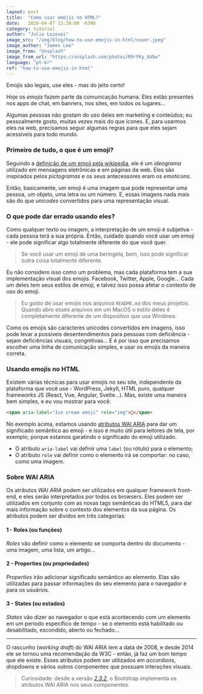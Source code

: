 ```yaml
---
layout: post
title:  "Como usar emojis no HTML?"
date:   2020-04-07 13:30:00 -0300
category: tutorial
author: "Julio Lozovei"
image_src: "/img/blog/how-to-use-emojis-in-html/cover.jpeg"
image_author: "James Lee"
image_from: "Unsplash"
image_from_url: "https://unsplash.com/photos/R9rFKy_AVbw"
language: "pt-br"
ref: "how-to-use-emojis-in-html"
---
```

Emojis são legais, use eles - mas do jeito certo!
<!--more-->
Hoje os _emojis_ fazem parte da comunicação humana. Eles estão presentes nos apps de chat, em banners, nos sites, em todos os lugares...

Algumas pessoas não gostam do uso deles em marketing e conteúdos; eu pessoalmente gosto, muitas vezes mais do que ícones. E, para usarmos eles na web, precisamos seguir algumas regras para que eles sejam acessíveis para todo mundo.


### Primeiro de tudo, o que é um emoji?
Seguindo a [definição de um emoji pela wikipedia](https://pt.wikipedia.org/wiki/Emoji), ele é um _ideograma_ utilizado em mensagens eletrônicas e em páginas da web. Eles são inspirados pelos _pictogramas_ e os seus antecessores eram os _emoticons_.

Então, basicamente, um emoji é uma imagem que pode representar uma pessoa, um objeto, uma letra ou um número. E, essas imagens nada mais são do que _unicodes_ convertidos para uma representação visual.


### O que pode dar errado usando eles?
Como qualquer texto ou imagem, a interpretação de um emoji é subjetiva - cada pessoa terá a sua própria. Então, cuidado quando você usar um emoji - ele pode significar algo totalmente diferente do que você quer.

> Se você usar um emoji de uma beringela, bem, isso pode significar outra coisa totalmente diferente.

Eu não considero isso como um problema, mas cada plataforma tem a sua implementação visual dos emojis. Facebook, Twitter, Apple, Google... Cada um deles tem seus estilos de emoji, e talvez isso possa afetar o contexto de uso do emoji.

> Eu gosto de usar emojis nos arquivos `README.md` dos meus projetos. Quando abro esses arquivos em um MacOS o estilo deles é completamente diferente de um dispositivo que usa Windows.

Como os emojis são caracteres unicodes convertidos em imagens, isso pode levar a possíveis desentendimentos para pessoas com deficiência - sejam deficiências visuais, congnitivas... E é por isso que precisamos escolher uma linha de comunicação simples, e usar os emojis da maneira correta.


### Usando emojis no HTML
Existem várias técnicas para usar emojis no seu site, independente da plataforma que você use - WordPress, Jekyll, HTML puro, qualquer frameworks JS (React, Vue, Angular, Svelte...). Mas, existe uma maneira bem simples, e eu vou mostrar para você:

```html
<span aria-label="Ice cream emoji" role="img">🍦</span>
```

No exemplo acima, estamos usando [atributos WAI ARIA](https://developer.mozilla.org/pt-BR/docs/Web/Accessibility/ARIA) para dar um significado semântico ao emoji - e isso é muito útil para leitores de tela, por exemplo; porque estamos garatindo o significado do emoji utilizado.

- O atributo `aria-label` vai definir uma `label` (ou rótulo) para o elemento;
- O atributo `role` vai definir como o elemento irá se comportar: no caso, como uma imagem.


### Sobre WAI ARIA
Os atributos _WAI ARIA_ podem ser utilizados em qualquer framework front-end, e eles serão interpretados por todos os browsers. Eles podem ser utilizados em conjunto com as novas tags semânticas do HTML5, para dar mais informação sobre o contexto dos elementos da sua página. Os atributos podem ser dividos em três categorias:

#### 1 - Roles (ou funções)
_Roles_ vão definir como o elemento se comporta dentro do documento - uma imagem, uma lista, um artigo...

#### 2 - Properties (ou propriedades)
_Properties_ irão adicionar significado semântico ao elemento. Elas são utilizadas para passar informações do seu elemento para o navegador e para os usuários.

#### 3 - States (ou estados)
_States_ vão dizer ao navegador o que está acontecendo com um elemento em um período específico de tempo - se o elemento está habilitado ou desabilitado, escondido, aberto ou fechado...

---

O rascunho (_working draft_) do WAI ARIA tem a data de 2008, e desde 2014 ele se tornou uma recomendação da W3C - então, já faz um bom tempo que ele existe. Esses atributos podem ser utilizados em _accordions_, _dropdowns_ e vários outros componentes que possuam interações visuais.

> Curiosidade: desde a versão [_2.3.2_](https://getbootstrap.com/2.3.2), o Bootstrap implementa os atributos WAI ARIA nos seus componentes.
